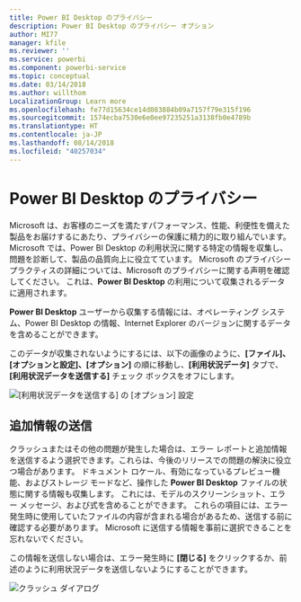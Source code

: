 ```yaml
---
title: Power BI Desktop のプライバシー
description: Power BI Desktop のプライバシー オプション
author: MI77
manager: kfile
ms.reviewer: ''
ms.service: powerbi
ms.component: powerbi-service
ms.topic: conceptual
ms.date: 03/14/2018
ms.author: willthom
LocalizationGroup: Learn more
ms.openlocfilehash: fe77d15634ce14d083884b09a7157f79e315f196
ms.sourcegitcommit: 1574ecba7530e6e0ee97235251a3138fb0e4789b
ms.translationtype: HT
ms.contentlocale: ja-JP
ms.lasthandoff: 08/14/2018
ms.locfileid: "40257034"
---
```

# <a name="power-bi-desktop-privacy"></a>Power BI Desktop のプライバシー

Microsoft は、お客様のニーズを満たすパフォーマンス、性能、利便性を備えた製品をお届けするにあたり、プライバシーの保護に精力的に取り組んでいます。 Microsoft では、Power BI Desktop の利用状況に関する特定の情報を収集し、問題を診断して、製品の品質向上に役立てています。 Microsoft のプライバシー プラクティスの詳細については、Microsoft のプライバシーに関する声明を確認してください。 これは、**Power BI Desktop** の利用について収集されるデータに適用されます。
 
**Power BI Desktop** ユーザーから収集する情報には、オペレーティング システム、Power BI Desktop の情報、Internet Explorer のバージョンに関するデータを含めることができます。 
 
このデータが収集されないようにするには、以下の画像のように、**[ファイル]、[オプションと設定]、[オプション]** の順に移動し、**[利用状況データ]** タブで、**[利用状況データを送信する]** チェック ボックスをオフにします。

![[利用状況データを送信する] の [オプション] 設定](media/desktop-privacy/privacy_01.png)

## <a name="sending-additional-information"></a>追加情報の送信

クラッシュまたはその他の問題が発生した場合は、エラー レポートと追加情報を送信するよう選択できます。これらは、今後のリリースでの問題の解決に役立つ場合があります。 ドキュメント ロケール、有効になっているプレビュー機能、およびストレージ モードなど、操作した **Power BI Desktop** ファイルの状態に関する情報も収集します。 これには、モデルのスクリーンショット、エラー メッセージ、および式を含めることができます。 これらの項目には、エラー発生時に使用していたファイルの内容が含まれる場合があるため、送信する前に確認する必要があります。 Microsoft に送信する情報を事前に選択できることを忘れないでください。  
 
この情報を送信しない場合は、エラー発生時に **[閉じる]** をクリックするか、前述のように利用状況データを送信しないようにすることができます。 

![クラッシュ ダイアログ](media/desktop-privacy/privacy_02.png)
